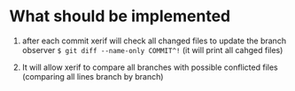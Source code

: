 # What should be implemented

1. after each commit xerif will check all changed files to update the branch observer 
`$ git diff --name-only COMMIT^!` (it will print all cahged files)

2. It will allow xerif to compare all branches with possible conflicted files (comparing all lines branch by branch)
